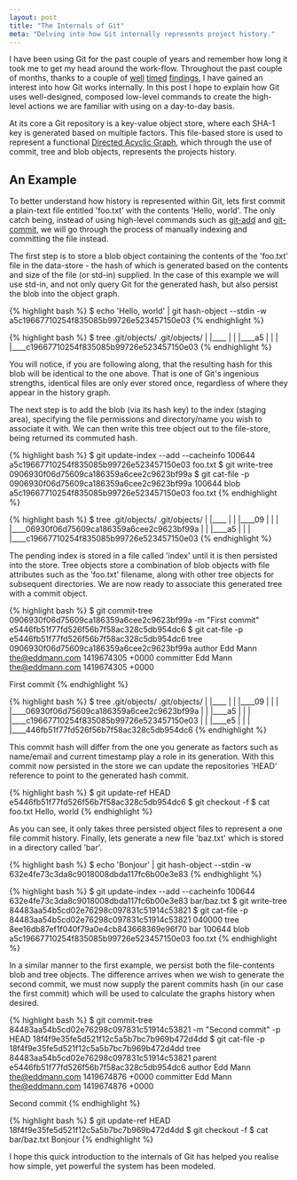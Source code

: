 ```yaml
---
layout: post
title: "The Internals of Git"
meta: "Delving into how Git internally represents project history."
---
```


I have been using Git for the past couple of years and remember how long it took me to get my head around the work-flow.
Throughout the past couple of months, thanks to a couple of [well](http://ftp.newartisans.com/pub/git.from.bottom.up.pdf) [timed](http://mrchlblng.me/2014/09/practical-git-introduction/) [findings](http://episodes.gitminutes.com/), I have gained an interest into how Git works internally.
In this post I hope to explain how Git uses well-designed, composed low-level commands to create the high-level actions we are familiar with using on a day-to-day basis.
<!--more-->

At its core a Git repository is a key-value object store, where each SHA-1 key is generated based on multiple factors.
This file-based store is used to represent a functional [Directed Acyclic Graph](http://en.wikipedia.org/wiki/Directed_acyclic_graph), which through the use of commit, tree and blob objects, represents the projects history.

## An Example

To better understand how history is represented within Git, lets first commit a plain-text file entitled 'foo.txt' with the contents 'Hello, world'.
The only catch being, instead of using high-level commands such as [git-add](http://git-scm.com/docs/git-add) and [git-commit](http://git-scm.com/docs/git-commit), we will go through the process of manually indexing and committing the file instead.

The first step is to store a blob object containing the contents of the 'foo.txt' file in the data-store - the hash of which is generated based on the contents and size of the file (or std-in) supplied.
In the case of this example we will use std-in, and not only query Git for the generated hash, but also persist the blob into the object graph.

{% highlight bash %}
$ echo 'Hello, world' | git hash-object --stdin -w
a5c19667710254f835085b99726e523457150e03
{% endhighlight %}

{% highlight bash %}
$ tree .git/objects/
.git/objects/
| |____
| | |____a5
| | | |____c19667710254f835085b99726e523457150e03
{% endhighlight %}

You will notice, if you are following along, that the resulting hash for this blob will be identical to the one above.
That is one of Git's ingenious strengths, identical files are only ever stored once, regardless of where they appear in the history graph.

The next step is to add the blob (via its hash key) to the index (staging area), specifying the file permissions and directory/name you wish to associate it with.
We can then write this tree object out to the file-store, being returned its commuted hash.

{% highlight bash %}
$ git update-index --add --cacheinfo 100644 a5c19667710254f835085b99726e523457150e03 foo.txt
$ git write-tree
0906930f06d75609ca186359a6cee2c9623bf99a
$ git cat-file -p 0906930f06d75609ca186359a6cee2c9623bf99a
100644 blob a5c19667710254f835085b99726e523457150e03    foo.txt
{% endhighlight %}

{% highlight bash %}
$ tree .git/objects/
.git/objects/
| |____
| | |____09
| | | |____06930f06d75609ca186359a6cee2c9623bf99a
| | |____a5
| | | |____c19667710254f835085b99726e523457150e03
{% endhighlight %}

The pending index is stored in a file called 'index' until it is then persisted into the store.
Tree objects store a combination of blob objects with file attributes such as the 'foo.txt' filename, along with other tree objects for subsequent directories.
We are now ready to associate this generated tree with a commit object.

{% highlight bash %}
$ git commit-tree 0906930f06d75609ca186359a6cee2c9623bf99a -m "First commit"
e5446fb51f77fd526f56b7f58ac328c5db954dc6
$ git cat-file -p e5446fb51f77fd526f56b7f58ac328c5db954dc6
tree 0906930f06d75609ca186359a6cee2c9623bf99a
author Edd Mann <the@eddmann.com> 1419674305 +0000
committer Edd Mann <the@eddmann.com> 1419674305 +0000

First commit
{% endhighlight %}

{% highlight bash %}
$ tree .git/objects/
.git/objects/
| |____
| | |____09
| | | |____06930f06d75609ca186359a6cee2c9623bf99a
| | |____a5
| | | |____c19667710254f835085b99726e523457150e03
| | |____e5
| | | |____446fb51f77fd526f56b7f58ac328c5db954dc6
{% endhighlight %}

This commit hash will differ from the one you generate as factors such as name/email and current timestamp play a role in its generation.
With this commit now persisted in the store we can update the repositories 'HEAD' reference to point to the generated hash commit.

{% highlight bash %}
$ git update-ref HEAD e5446fb51f77fd526f56b7f58ac328c5db954dc6
$ git checkout -f
$ cat foo.txt
Hello, world
{% endhighlight %}

As you can see, it only takes three persisted object files to represent a one file commit history.
Finally, lets generate a new file 'baz.txt' which is stored in a directory called 'bar'.

{% highlight bash %}
$ echo 'Bonjour' | git hash-object --stdin -w
632e4fe73c3da8c9018008dbda117fc6b00e3e83
{% endhighlight %}

{% highlight bash %}
$ git update-index --add --cacheinfo 100644 632e4fe73c3da8c9018008dbda117fc6b00e3e83 bar/baz.txt
$ git write-tree
84483aa54b5cd02e76298c097831c51914c53821
$ git cat-file -p 84483aa54b5cd02e76298c097831c51914c53821
040000 tree 8ee16db87ef1f040f79a0e4cb843668369e96f70    bar
100644 blob a5c19667710254f835085b99726e523457150e03    foo.txt
{% endhighlight %}

In a similar manner to the first example, we persist both the file-contents blob and tree objects.
The difference arrives when we wish to generate the second commit, we must now supply the parent commits hash (in our case the first commit) which will be used to calculate the graphs history when desired.

{% highlight bash %}
$ git commit-tree 84483aa54b5cd02e76298c097831c51914c53821 -m "Second commit" -p HEAD
18f4f9e35fe5d521f12c5a5b7bc7b969b472d4dd
$ git cat-file -p 18f4f9e35fe5d521f12c5a5b7bc7b969b472d4dd
tree 84483aa54b5cd02e76298c097831c51914c53821
parent e5446fb51f77fd526f56b7f58ac328c5db954dc6
author Edd Mann <the@eddmann.com> 1419674876 +0000
committer Edd Mann <the@eddmann.com> 1419674876 +0000

Second commit
{% endhighlight %}

{% highlight bash %}
$ git update-ref HEAD 18f4f9e35fe5d521f12c5a5b7bc7b969b472d4dd
$ git checkout -f
$ cat bar/baz.txt
Bonjour
{% endhighlight %}

I hope this quick introduction to the internals of Git has helped you realise how simple, yet powerful the system has been modeled.